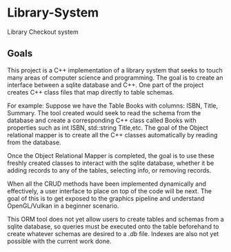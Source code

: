 # Library-System
Library Checkout system

## Goals
This project is a C++ implementation of a library system that seeks to touch many areas of computer science and programming.
The goal is to create an interface between a sqlite database and C++. One part of the project creates C++ class files that map
directly to table schemas.

For example:
  Suppose we have the Table Books with columns: ISBN, Title, Summary. The tool created would seek to read the schema
  from the database and create a corresponding C++ class called Books with properties such as int ISBN, std::string Title,etc.
  The goal of the Object relational mapper is to create all the C++ classes automatically by reading from the database.
  
Once the Object Relational Mapper is completed, the goal is to use these freshly created classes to interact with the sqlite database,
whether it be adding records to any of the tables, selecting info, or removing records.

When all the CRUD methods have been implemented dynamically and effectively, a user interface to place on top of the code will be
next. The goal of this is to get exposed to the graphics pipeline and understand OpenGL/Vulkan in a beginner scenario.

This ORM tool does not yet allow users to create tables and schemas from a sqlite database, so queries must be executed onto the table
beforehand to create whatever schemas are desired to a *.db* file. Indexes are also not yet possible with the current work done.
